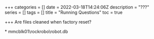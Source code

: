 +++
categories = []
date = 2022-03-18T14:24:06Z
description = "???"
series = []
tags = []
title = "Running Questions"
toc = true

+++
Are files cleaned when factory reset?

\* mmcblk01\\rockrobo\\robot.db